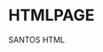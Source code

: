 # HTMLPAGE


<hmtl lang="en">

<head>
<meta charset="UTF-8">
<title> Getting Started</title>
</head>

<body>
</h1> SANTOS HTML  </h1>
</body>

</html>


